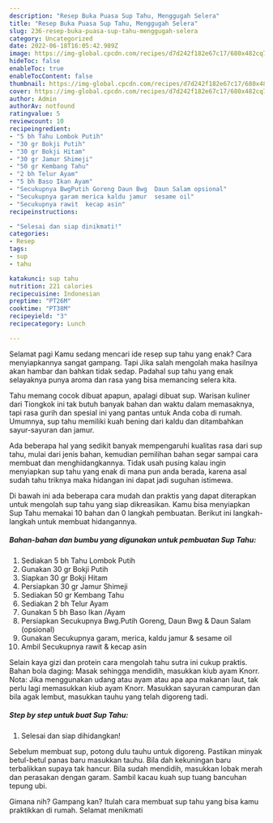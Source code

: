 ```yaml
---
description: "Resep Buka Puasa Sup Tahu, Menggugah Selera"
title: "Resep Buka Puasa Sup Tahu, Menggugah Selera"
slug: 236-resep-buka-puasa-sup-tahu-menggugah-selera
category: Uncategorized
date: 2022-06-18T16:05:42.989Z
image: https://img-global.cpcdn.com/recipes/d7d242f182e67c17/680x482cq70/sup-tahu-foto-resep-utama.jpg
hideToc: false
enableToc: true
enableTocContent: false
thumbnail: https://img-global.cpcdn.com/recipes/d7d242f182e67c17/680x482cq70/sup-tahu-foto-resep-utama.jpg
cover: https://img-global.cpcdn.com/recipes/d7d242f182e67c17/680x482cq70/sup-tahu-foto-resep-utama.jpg
author: Admin
authorAv: notfound
ratingvalue: 5
reviewcount: 10
recipeingredient:
- "5 bh Tahu Lombok Putih"
- "30 gr Bokji Putih"
- "30 gr Bokji Hitam"
- "30 gr Jamur Shimeji"
- "50 gr Kembang Tahu"
- "2 bh Telur Ayam"
- "5 bh Baso Ikan Ayam"
- "Secukupnya BwgPutih Goreng Daun Bwg  Daun Salam opsional"
- "Secukupnya garam merica kaldu jamur  sesame oil"
- "Secukupnya rawit  kecap asin"
recipeinstructions:

- "Selesai dan siap dinikmati!"
categories:
- Resep
tags:
- sup
- tahu

katakunci: sup tahu 
nutrition: 221 calories
recipecuisine: Indonesian
preptime: "PT26M"
cooktime: "PT38M"
recipeyield: "3"
recipecategory: Lunch

---
```



Selamat pagi Kamu sedang mencari ide resep sup tahu yang enak? Cara menyiapkannya sangat gampang. Tapi Jika salah mengolah maka hasilnya akan hambar dan bahkan tidak sedap. Padahal sup tahu yang enak selayaknya punya aroma dan rasa yang bisa memancing selera kita.


Tahu memang cocok dibuat apapun, apalagi dibuat sup. Warisan kuliner dari Tiongkok ini tak butuh banyak bahan dan waktu dalam memasaknya, tapi rasa gurih dan spesial ini yang pantas untuk Anda coba di rumah. Umumnya, sup tahu memiliki kuah bening dari kaldu dan ditambahkan sayur-sayuran dan jamur.

Ada beberapa hal yang sedikit banyak mempengaruhi kualitas rasa dari sup tahu, mulai dari jenis bahan, kemudian pemilihan bahan segar sampai cara membuat dan menghidangkannya. Tidak usah pusing kalau ingin menyiapkan sup tahu yang enak di mana pun anda berada, karena asal sudah tahu triknya maka hidangan ini dapat jadi suguhan istimewa.


Di bawah ini ada beberapa cara mudah dan praktis yang dapat diterapkan untuk mengolah sup tahu yang siap dikreasikan. Kamu bisa menyiapkan Sup Tahu memakai 10 bahan dan 0 langkah pembuatan. Berikut ini langkah-langkah untuk membuat hidangannya.

<!--inarticleads1-->

##### Bahan-bahan dan bumbu yang digunakan untuk pembuatan Sup Tahu:

1. Sediakan 5 bh Tahu Lombok Putih
1. Gunakan 30 gr Bokji Putih
1. Siapkan 30 gr Bokji Hitam
1. Persiapkan 30 gr Jamur Shimeji
1. Sediakan 50 gr Kembang Tahu
1. Sediakan 2 bh Telur Ayam
1. Gunakan 5 bh Baso Ikan /Ayam
1. Persiapkan Secukupnya Bwg.Putih Goreng, Daun Bwg &amp; Daun Salam (opsional)
1. Gunakan Secukupnya garam, merica, kaldu jamur &amp; sesame oil
1. Ambil Secukupnya rawit &amp; kecap asin


Selain kaya gizi dan protein cara mengolah tahu sutra ini cukup praktis. Bahan bola daging: Masak sehingga mendidih, masukkan kiub ayam Knorr. Nota: Jika menggunakan udang atau ayam atau apa apa makanan laut, tak perlu lagi memasukkan kiub ayam Knorr. Masukkan sayuran campuran dan bila agak lembut, masukkan tauhu yang telah digoreng tadi. 

<!--inarticleads2-->

##### Step by step untuk buat Sup Tahu:


1. Selesai dan siap dihidangkan!

Sebelum membuat sup, potong dulu tauhu untuk digoreng. Pastikan minyak betul-betul panas baru masukkan tauhu. Bila dah kekuningan baru terbalikkan supaya tak hancur. Bila sudah mendidih, masukkan lobak merah dan perasakan dengan garam. Sambil kacau kuah sup tuang bancuhan tepung ubi. 

Gimana nih? Gampang kan? Itulah cara membuat sup tahu yang bisa kamu praktikkan di rumah. Selamat menikmati

